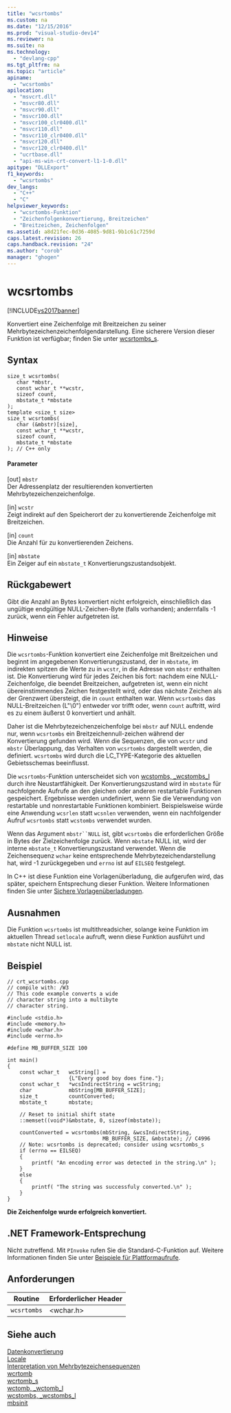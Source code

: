 ```yaml
---
title: "wcsrtombs"
ms.custom: na
ms.date: "12/15/2016"
ms.prod: "visual-studio-dev14"
ms.reviewer: na
ms.suite: na
ms.technology: 
  - "devlang-cpp"
ms.tgt_pltfrm: na
ms.topic: "article"
apiname: 
  - "wcsrtombs"
apilocation: 
  - "msvcrt.dll"
  - "msvcr80.dll"
  - "msvcr90.dll"
  - "msvcr100.dll"
  - "msvcr100_clr0400.dll"
  - "msvcr110.dll"
  - "msvcr110_clr0400.dll"
  - "msvcr120.dll"
  - "msvcr120_clr0400.dll"
  - "ucrtbase.dll"
  - "api-ms-win-crt-convert-l1-1-0.dll"
apitype: "DLLExport"
f1_keywords: 
  - "wcsrtombs"
dev_langs: 
  - "C++"
  - "C"
helpviewer_keywords: 
  - "wcsrtombs-Funktion"
  - "Zeichenfolgenkonvertierung, Breitzeichen"
  - "Breitzeichen, Zeichenfolgen"
ms.assetid: a8d21fec-0d36-4085-9d81-9b1c61c7259d
caps.latest.revision: 26
caps.handback.revision: "24"
ms.author: "corob"
manager: "ghogen"
---
```

# wcsrtombs
[!INCLUDE[vs2017banner](../../assembler/inline/includes/vs2017banner.md)]

Konvertiert eine Zeichenfolge mit Breitzeichen zu seiner Mehrbytezeichenzeichenfolgendarstellung.  Eine sicherere Version dieser Funktion ist verfügbar; finden Sie unter [wcsrtombs\_s](../../c-runtime-library/reference/wcsrtombs-s.md).  
  
## Syntax  
  
```  
size_t wcsrtombs(  
   char *mbstr,  
   const wchar_t **wcstr,  
   sizeof count,  
   mbstate_t *mbstate  
);  
template <size_t size>  
size_t wcsrtombs(  
   char (&mbstr)[size],  
   const wchar_t **wcstr,  
   sizeof count,  
   mbstate_t *mbstate  
); // C++ only  
```  
  
#### Parameter  
 \[out\] `mbstr`  
 Der Adressenplatz der resultierenden konvertierten Mehrbytezeichenzeichenfolge.  
  
 \[in\] `wcstr`  
 Zeigt indirekt auf den Speicherort der zu konvertierende Zeichenfolge mit Breitzeichen.  
  
 \[in\] `count`  
 Die Anzahl für zu konvertierenden Zeichens.  
  
 \[in\] `mbstate`  
 Ein Zeiger auf ein `mbstate_t` Konvertierungszustandsobjekt.  
  
## Rückgabewert  
 Gibt die Anzahl an Bytes konvertiert nicht erfolgreich, einschließlich das ungültige endgültige NULL\-Zeichen\-Byte \(falls vorhanden\); andernfalls \-1 zurück, wenn ein Fehler aufgetreten ist.  
  
## Hinweise  
 Die `wcsrtombs`\-Funktion konvertiert eine Zeichenfolge mit Breitzeichen und beginnt im angegebenen Konvertierungszustand, der in `mbstate`, im indirekten spitzen die Werte zu in `wcstr`, in die Adresse von `mbstr` enthalten ist.  Die Konvertierung wird für jedes Zeichen bis fort: nachdem eine NULL\-Zeichenfolge, die beendet Breitzeichen, aufgetreten ist, wenn ein nicht übereinstimmendes Zeichen festgestellt wird, oder das nächste Zeichen als der Grenzwert übersteigt, die in `count` enthalten war.  Wenn `wcsrtombs` das NULL\-Breitzeichen \(L"\\0"\) entweder vor trifft oder, wenn `count` auftritt, wird es zu einem äußerst 0 konvertiert und anhält.  
  
 Daher ist die Mehrbytezeichenzeichenfolge bei `mbstr` auf NULL endende nur, wenn `wcsrtombs` ein Breitzeichennull\-zeichen während der Konvertierung gefunden wird.  Wenn die Sequenzen, die von `wcstr` und `mbstr` Überlappung, das Verhalten von `wcsrtombs` dargestellt werden, die definiert.  `wcsrtombs` wird durch die LC\_TYPE\-Kategorie des aktuellen Gebietsschemas beeinflusst.  
  
 Die `wcsrtombs`\-Funktion unterscheidet sich von [wcstombs, \_wcstombs\_l](../../c-runtime-library/reference/wcstombs-wcstombs-l.md) durch ihre Neustartfähigkeit.  Der Konvertierungszustand wird in `mbstate` für nachfolgende Aufrufe an den gleichen oder anderen restartable Funktionen gespeichert.  Ergebnisse werden undefiniert, wenn Sie die Verwendung von restartable und nonrestartable Funktionen kombiniert.  Beispielsweise würde eine Anwendung `wcsrlen` statt `wcsnlen` verwenden, wenn ein nachfolgender Aufruf `wcsrtombs` statt `wcstombs` verwendet wurden.  
  
 Wenn das Argument `mbstr``NULL` ist, gibt `wcsrtombs` die erforderlichen Größe in Bytes der Zielzeichenfolge zurück.  Wenn `mbstate` NULL ist, wird der interne `mbstate_t` Konvertierungszustand verwendet.  Wenn die Zeichensequenz `wchar` keine entsprechende Mehrbytezeichendarstellung hat, wird \-1 zurückgegeben und `errno` ist auf `EILSEQ` festgelegt.  
  
 In C\+\+ ist diese Funktion eine Vorlagenüberladung, die aufgerufen wird, das später, speichern Entsprechung dieser Funktion.  Weitere Informationen finden Sie unter [Sichere Vorlagenüberladungen](../../c-runtime-library/secure-template-overloads.md).  
  
## Ausnahmen  
 Die Funktion `wcsrtombs` ist multithreadsicher, solange keine Funktion im aktuellen Thread `setlocale` aufruft, wenn diese Funktion ausführt und `mbstate` nicht NULL ist.  
  
## Beispiel  
  
```  
// crt_wcsrtombs.cpp  
// compile with: /W3  
// This code example converts a wide  
// character string into a multibyte  
// character string.  
  
#include <stdio.h>  
#include <memory.h>  
#include <wchar.h>  
#include <errno.h>  
  
#define MB_BUFFER_SIZE 100  
  
int main()  
{  
    const wchar_t   wcString[] =   
                    {L"Every good boy does fine."};  
    const wchar_t   *wcsIndirectString = wcString;  
    char            mbString[MB_BUFFER_SIZE];  
    size_t          countConverted;  
    mbstate_t       mbstate;  
  
    // Reset to initial shift state  
    ::memset((void*)&mbstate, 0, sizeof(mbstate));  
  
    countConverted = wcsrtombs(mbString, &wcsIndirectString,  
                               MB_BUFFER_SIZE, &mbstate); // C4996  
    // Note: wcsrtombs is deprecated; consider using wcsrtombs_s  
    if (errno == EILSEQ)  
    {  
        printf( "An encoding error was detected in the string.\n" );  
    }  
    else   
    {  
        printf( "The string was successfuly converted.\n" );  
    }  
}  
```  
  
  **Die Zeichenfolge wurde erfolgreich konvertiert.**   
## .NET Framework-Entsprechung  
 Nicht zutreffend. Mit `PInvoke` rufen Sie die Standard\-C\-Funktion auf. Weitere Informationen finden Sie unter [Beispiele für Plattformaufrufe](../Topic/Platform%20Invoke%20Examples.md).  
  
## Anforderungen  
  
|Routine|Erforderlicher Header|  
|-------------|---------------------------|  
|`wcsrtombs`|\<wchar.h\>|  
  
## Siehe auch  
 [Datenkonvertierung](../../c-runtime-library/data-conversion.md)   
 [Locale](../../c-runtime-library/locale.md)   
 [Interpretation von Mehrbytezeichensequenzen](../../c-runtime-library/interpretation-of-multibyte-character-sequences.md)   
 [wcrtomb](../../c-runtime-library/reference/wcrtomb.md)   
 [wcrtomb\_s](../../c-runtime-library/reference/wcrtomb-s.md)   
 [wctomb, \_wctomb\_l](../../c-runtime-library/reference/wctomb-wctomb-l.md)   
 [wcstombs, \_wcstombs\_l](../../c-runtime-library/reference/wcstombs-wcstombs-l.md)   
 [mbsinit](../../c-runtime-library/reference/mbsinit.md)